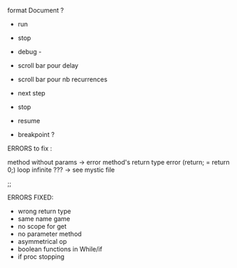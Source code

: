 format Document ?

- run
- stop
- debug
        -


 - scroll bar pour delay
 - scroll bar pour nb recurrences
 - next step
 - stop
 - resume
 - breakpoint ?

ERRORS to fix :

method without params -> error
method's return type error (return; = return 0;)
loop infinite ??? -> see mystic file

;;




ERRORS FIXED:
 - wrong return type
 - same name game
 - no scope for get
 - no parameter method
 - asymmetrical op
 - boolean functions in While/if
 - if proc stopping